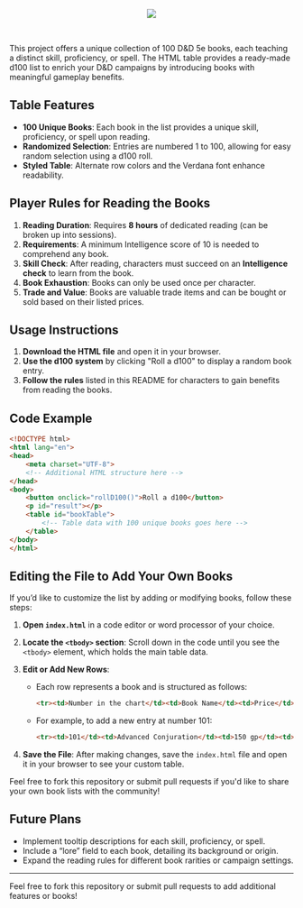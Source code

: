 <p align="center"><img src="https://i.imgur.com/DNxpZGG.png"></p>

<br>

This project offers a unique collection of 100 D&D 5e books, each teaching a distinct skill, proficiency, or spell. The HTML table provides a ready-made d100 list to enrich your D&D campaigns by introducing books with meaningful gameplay benefits.

## Table Features

- **100 Unique Books**: Each book in the list provides a unique skill, proficiency, or spell upon reading.
- **Randomized Selection**: Entries are numbered 1 to 100, allowing for easy random selection using a d100 roll.
- **Styled Table**: Alternate row colors and the Verdana font enhance readability.

## Player Rules for Reading the Books

1. **Reading Duration**: Requires **8 hours** of dedicated reading (can be broken up into sessions).
2. **Requirements**: A minimum Intelligence score of 10 is needed to comprehend any book.
3. **Skill Check**: After reading, characters must succeed on an **Intelligence check** to learn from the book.
4. **Book Exhaustion**: Books can only be used once per character.
5. **Trade and Value**: Books are valuable trade items and can be bought or sold based on their listed prices.

## Usage Instructions

1. **Download the HTML file** and open it in your browser.
2. **Use the d100 system** by clicking "Roll a d100" to display a random book entry.
3. **Follow the rules** listed in this README for characters to gain benefits from reading the books.

## Code Example

```html
<!DOCTYPE html>
<html lang="en">
<head>
    <meta charset="UTF-8">
    <!-- Additional HTML structure here -->
</head>
<body>
    <button onclick="rollD100()">Roll a d100</button>
    <p id="result"></p>
    <table id="bookTable">
        <!-- Table data with 100 unique books goes here -->
    </table>
</body>
</html>
```

## Editing the File to Add Your Own Books

If you’d like to customize the list by adding or modifying books, follow these steps:

1. **Open `index.html`** in a code editor or word processor of your choice.
   
2. **Locate the `<tbody>` section**: Scroll down in the code until you see the `<tbody>` element, which holds the main table data.

3. **Edit or Add New Rows**:
   - Each row represents a book and is structured as follows:
     ```html
     <tr><td>Number in the chart</td><td>Book Name</td><td>Price</td><td>Skill/Proficiency/Spell learned from reading</td></tr>
     ```
   - For example, to add a new entry at number 101:
     ```html
     <tr><td>101</td><td>Advanced Conjuration</td><td>150 gp</td><td>Spell: Dimension Door</td></tr>
     ```

4. **Save the File**: After making changes, save the `index.html` file and open it in your browser to see your custom table.

Feel free to fork this repository or submit pull requests if you'd like to share your own book lists with the community!

## Future Plans

- Implement tooltip descriptions for each skill, proficiency, or spell.
- Include a “lore” field to each book, detailing its background or origin.
- Expand the reading rules for different book rarities or campaign settings.

---

Feel free to fork this repository or submit pull requests to add additional features or books!
